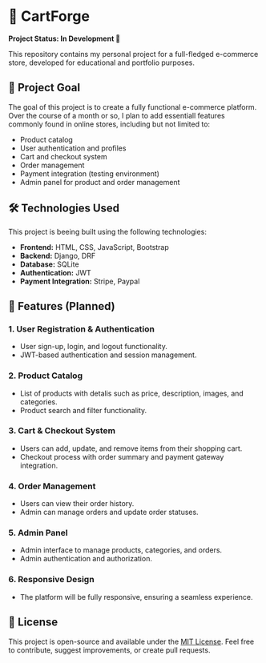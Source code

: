 # 🛒 CartForge 

**Project Status: In Development 🚧**

This repository contains my personal project for a full-fledged e-commerce store, developed for educational and portfolio purposes.

## 🎯 Project Goal

The goal of this project is to create a fully functional e-commerce platform. Over the course of a month or so, I plan to add essentiall features commonly found in online stores, including but not limited to:

- Product catalog
- User authentication and profiles
- Cart and checkout system
- Order management
- Payment integration (testing environment)
- Admin panel for product and order management

## 🛠 Technologies Used

This project is beeing built using the following technologies:

- **Frontend:** HTML, CSS, JavaScript, Bootstrap
- **Backend:** Django, DRF
- **Database:** SQLite
- **Authentication:** JWT
- **Payment Integration:** Stripe, Paypal

## 🚀 Features (Planned)

### 1. User Registration & Authentication
- User sign-up, login, and logout functionality.
- JWT-based authentication and session management.

### 2. Product Catalog
- List of products with detalis such as price, description, images, and categories.
- Product search and filter functionality.

### 3. Cart & Checkout System
- Users can add, update, and remove items from their shopping cart.
- Checkout process with order summary and payment gateway integration.

### 4. Order Management
- Users can view their order history.
- Admin can manage orders and update order statuses.

### 5. Admin Panel
- Admin interface to manage products, categories, and orders.
- Admin authentication and authorization.

### 6. Responsive Design
- The platform will be fully responsive, ensuring a seamless experience.

## 📄 License

This project is open-source and available under the [MIT License](LICENSE). Feel free to contribute, suggest improvements, or create pull requests.
